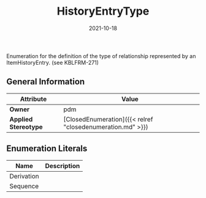 ﻿---
title: HistoryEntryType
toc: false
type: specs
date: "2021-10-18"
draft: false
specification: VEC
version: 1.2.1
documentType: "Recommendation"
elementType: Class
classes:
  - HistoryEntryType
menu_name: vec-1.2.1
---
<p> Enumeration for the definition of the type of relationship represented by an ItemHistoryEntry. (see KBLFRM-271)      </p>

## General Information

| Attribute               | Value |
|-------------------------|-------|
| **Owner**               | pdm |
| **Applied Stereotype**  | [ClosedEnumeration]({{< relref "closedenumeration.md" >}})<br/>  |

## Enumeration Literals
| Name          | **Description** |
|---------------|-----------------|
| Derivation |  |
| Sequence |  |
